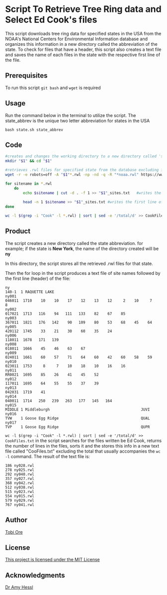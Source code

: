 # Script To Retrieve Tree Ring data and Select Ed Cook's files

This script downloads tree ring data for specified states in the USA from the NOAA's National Centers for Environmental Information database and organizes this information in a new directory called the abbreviation of the state. To check for files that have a header, this script also creates a text file and saves the name of each files in the state with the respective first line of the file.

## Prerequisites

To run this script `git bash` and `wget` is required

## Usage

Run the command below in the terminal to utilize the script.
The state_abbrev is the unique two letter abbreviation for states in the USA
```
bash state.sh state_abbrev
```

## Code
```bash
#creates and changes the working directory to a new directory called 'state_abbrev'
mkdir "$1" && cd "$1"

#retrieves .rwl files for specified state from the database excluding files with noaa suffix in their name
wget -r -e robots=off -A "$1"*.rwl -np -nd -q -R "*noaa.rwl" https://www1.ncdc.noaa.gov/pub/data/paleo/treering/measurements/northamerica/usa/

for sitename in *.rwl 
    do 
        echo $sitename | cut -d . -f 1 >> "$1"_sites.txt   #writes the name of the .rwl without the extension to a textfile named 'state_abbrev'_sites
        
        head -n 1 $sitename >> "$1"_sites.txt #writes the first line of the .rwl file to the textfile
done

wc -l $(grep -i "Cook" -l *.rwl) | sort | sed -e '/total/d' >> CookFiles.txt
```

## Product
The script creates a new directory called the state abbreviation. 
for example; if the state is __New York__, the name of the directory created will be __ny__

In this directory, the script stores all the retrieved .rwl files for that state.

Then the for loop in the script produces a text file of site names followed by the first line (header) of the file:

```
ny
140-1  1 RAQUETTE LAKE
ny001
046011  1710    10    10    17    12    13    12     2    10     7     8
ny002
017021  1713   116    94   111   133    82    67    85                  
ny003
367011  1821   176   142    90   109    80    53    68    45    64      
ny005
420112  1745    33    21    30    60    35    24                        
ny006
118011  1678   171   139                                                
ny008
018011  1666    45    46    63    67
ny009
024011  1661    60    57    71    64    60    42    60    58    59      
ny010
023011  1753     8     7    10    18    10    16    16                  
ny011
RR0021  1695    85    26    41    45    52                              
ny012
117011  1695    64    55    55    37    39                              
ny013
042031  1719    41                                                      
ny014
040011  1714   250   239   263   177   145   164                        
ny015
MIDDLE 1 Middleburgh                                         JUVI               
ny016
TVW    1 Goose Egg Ridge                                     QUAL               
ny017
TVP    1 Goose Egg Ridge                                     QUPR               
```
`wc -l $(grep -i "Cook" -l *.rwl) | sort | sed -e '/total/d' >> CookFiles.txt` in the script searches for the files written be Ed Cook, returns the number of lines in the files, sorts it and the stores this info in a new text file called "CooFiles.txt" excluding the total that usually accompanies the `wc -l` command. The result of the text file is:
```
186 ny028.rwl
278 ny025.rwl
292 ny040.rwl
357 ny027.rwl
368 ny042.rwl
512 ny038.rwl
515 ny023.rwl
554 ny015.rwl
579 ny029.rwl
767 ny041.rwl
```

## Author

[Tobi Ore](https://github.com/tobi-ore)

## License

[This project is licensed under the MIT License](https://choosealicense.com/licenses/mit/)

## Acknowledgments

[Dr Amy Hessl](https://github.com/hessllab)
